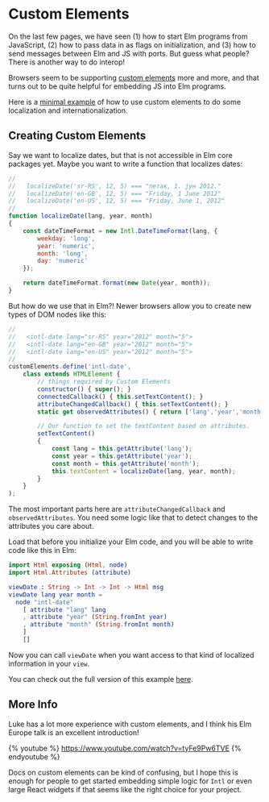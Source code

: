 # Custom Elements

On the last few pages, we have seen (1) how to start Elm programs from JavaScript, (2) how to pass data in as flags on initialization, and (3) how to send messages between Elm and JS with ports. But guess what people? There is another way to do interop!

Browsers seem to be supporting [custom elements](https://developer.mozilla.org/en-US/docs/Web/Web_Components/Using_custom_elements) more and more, and that turns out to be quite helpful for embedding JS into Elm programs.

Here is a [minimal example](https://github.com/elm-community/js-integration-examples/tree/master/internationalization) of how to use custom elements to do some localization and internationalization.

## Creating Custom Elements

Say we want to localize dates, but that is not accessible in Elm core packages yet. Maybe you want to write a function that localizes dates:

```javascript
//
//   localizeDate('sr-RS', 12, 5) === "петак, 1. јун 2012."
//   localizeDate('en-GB', 12, 5) === "Friday, 1 June 2012"
//   localizeDate('en-US', 12, 5) === "Friday, June 1, 2012"
//
function localizeDate(lang, year, month)
{
	const dateTimeFormat = new Intl.DateTimeFormat(lang, {
		weekday: 'long',
		year: 'numeric',
		month: 'long',
		day: 'numeric'
	});

	return dateTimeFormat.format(new Date(year, month));
}
```

But how do we use that in Elm?! Newer browsers allow you to create new types of DOM nodes like this:

```javascript
//
//   <intl-date lang="sr-RS" year="2012" month="5">
//   <intl-date lang="en-GB" year="2012" month="5">
//   <intl-date lang="en-US" year="2012" month="5">
//
customElements.define('intl-date',
	class extends HTMLElement {
		// things required by Custom Elements
		constructor() { super(); }
		connectedCallback() { this.setTextContent(); }
		attributeChangedCallback() { this.setTextContent(); }
		static get observedAttributes() { return ['lang','year','month']; }

		// Our function to set the textContent based on attributes.
		setTextContent()
		{
			const lang = this.getAttribute('lang');
			const year = this.getAttribute('year');
			const month = this.getAttribute('month');
			this.textContent = localizeDate(lang, year, month);
		}
	}
);
```

The most important parts here are `attributeChangedCallback` and `observedAttributes`. You need some logic like that to detect changes to the attributes you care about.

Load that before you initialize your Elm code, and you will be able to write code like this in Elm:

```elm
import Html exposing (Html, node)
import Html.Attributes (attribute)

viewDate : String -> Int -> Int -> Html msg
viewDate lang year month =
  node "intl-date"
    [ attribute "lang" lang
    , attribute "year" (String.fromInt year)
    , attribute "month" (String.fromInt month)
    ]
    []
```

Now you can call `viewDate` when you want access to that kind of localized information in your `view`.

You can check out the full version of this example [here](https://github.com/elm-community/js-integration-examples/tree/master/internationalization).

## More Info

Luke has a lot more experience with custom elements, and I think his Elm Europe talk is an excellent introduction!

{% youtube %} https://www.youtube.com/watch?v=tyFe9Pw6TVE {% endyoutube %}

Docs on custom elements can be kind of confusing, but I hope this is enough for people to get started embedding simple logic for `Intl` or even large React widgets if that seems like the right choice for your project.
